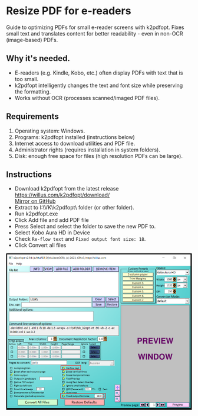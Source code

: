 # Resize PDF for e-readers

Guide to optimizing PDFs for small e-reader screens with k2pdfopt. Fixes small text and translates content for better readability - even in non-OCR (image-based) PDFs.  

## Why it's needed.  
- E-readers (e.g. Kindle, Kobo, etc.) often display PDFs with text that is too small.  
- k2pdfopt intelligently changes the text and font size while preserving the formatting.  
- Works without OCR (processes scanned/imaged PDF files).

## Requirements 
1. Operating system: Windows.  
2. Programs: k2pdfopt installed (instructions below)  
3. Internet access to download utilities and PDF file.  
4. Administrator rights (requires installation in system folders).  
5. Disk: enough free space for files (high resolution PDFs can be large).

## Instructions 
- Download k2pdfopt from the latest release https://willus.com/k2pdfopt/download/  
[Mirror on GitHub](https://github.com/gamelton/Resize-PDF-for-eReader/releases/download/v1.0/k2pdfopt.exe)
- Extract to I:\VK\k2pdfopt\ folder (or other folder).
- Run k2pdfopt.exe
- Click Add file and add PDF file
- Press Select and select the folder to save the new PDF to.
- Select Kobo Aura HD in Device
- Check `Re-flow text` and `Fixed output font size: 18`.
- Click Convert all files

![](k2pdfopt.png) 

